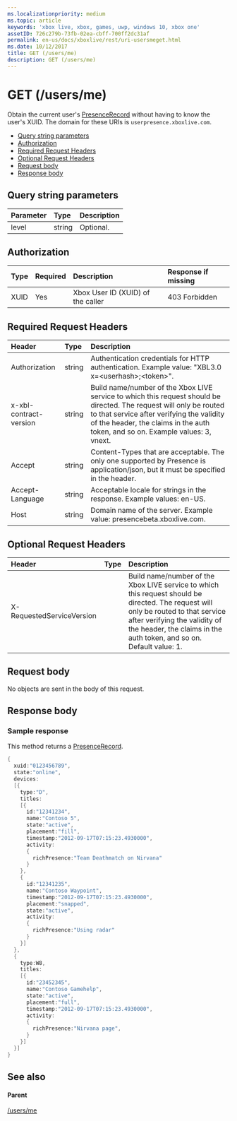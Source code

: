 ```yaml
---
ms.localizationpriority: medium
ms.topic: article
keywords: 'xbox live, xbox, games, uwp, windows 10, xbox one'
assetID: 726c279b-73fb-02ea-cbff-700ff2dc31af
permalink: en-us/docs/xboxlive/rest/uri-usersmeget.html
ms.date: 10/12/2017
title: GET (/users/me)
description: GET (/users/me)
---
```


# GET \(/users/me\)

Obtain the current user's [PresenceRecord](https://github.com/LucienHH/docs-xsapi/tree/8aaeb3d77dec37e3bd2a1d99ea913649665f2490/json/json-presencerecord.md) without having to know the user's XUID. The domain for these URIs is `userpresence.xboxlive.com`.

* [Query string parameters](get-users-me.md#ID4EZ)
* [Authorization](get-users-me.md#ID4EIC)
* [Required Request Headers](get-users-me.md#ID4ELD)
* [Optional Request Headers](get-users-me.md#ID4EPF)
* [Request body](get-users-me.md#ID4EPG)
* [Response body](get-users-me.md#ID4E1G)

## Query string parameters <a id="ID4EZ"></a>

| Parameter | Type | Description |
| :--- | :--- | :--- |
| level | string | Optional.  |

## Authorization <a id="ID4EIC"></a>

| Type | Required | Description | Response if missing |
| :--- | :--- | :--- | :--- |
| XUID | Yes | Xbox User ID \(XUID\) of the caller | 403 Forbidden |

## Required Request Headers <a id="ID4ELD"></a>

| Header | Type | Description |
| :--- | :--- | :--- |
| Authorization | string | Authentication credentials for HTTP authentication. Example value: "XBL3.0 x=&lt;userhash&gt;;&lt;token&gt;". |
| x-xbl-contract-version | string | Build name/number of the Xbox LIVE service to which this request should be directed. The request will only be routed to that service after verifying the validity of the header, the claims in the auth token, and so on. Example values: 3, vnext. |
| Accept | string | Content-Types that are acceptable. The only one supported by Presence is application/json, but it must be specified in the header. |
| Accept-Language | string | Acceptable locale for strings in the response. Example values: en-US. |
| Host | string | Domain name of the server. Example value: presencebeta.xboxlive.com. |

## Optional Request Headers <a id="ID4EPF"></a>

| Header | Type | Description |
| :--- | :--- | :--- |
| X-RequestedServiceVersion |  | Build name/number of the Xbox LIVE service to which this request should be directed. The request will only be routed to that service after verifying the validity of the header, the claims in the auth token, and so on. Default value: 1. |

## Request body <a id="ID4EPG"></a>

No objects are sent in the body of this request.

## Response body <a id="ID4E1G"></a>

### Sample response <a id="ID4EAH"></a>

This method returns a [PresenceRecord](https://github.com/LucienHH/docs-xsapi/tree/8aaeb3d77dec37e3bd2a1d99ea913649665f2490/json/json-presencerecord.md).

```cpp
{
  xuid:"0123456789",
  state:"online",
  devices:
  [{
    type:"D",
    titles:
    [{
      id:"12341234",
      name:"Contoso 5",
      state:"active",
      placement:"fill",
      timestamp:"2012-09-17T07:15:23.4930000",
      activity:
      {
        richPresence:"Team Deathmatch on Nirvana"
      }
    },
    {
      id:"12341235",
      name:"Contoso Waypoint",
      timestamp:"2012-09-17T07:15:23.4930000",
      placement:"snapped",
      state:"active",
      activity:
      {
        richPresence:"Using radar"
      }
    }]
  },
  {
    type:W8,
    titles:
    [{
      id:"23452345",
      name:"Contoso Gamehelp",
      state:"active",
      placement:"full",
      timestamp:"2012-09-17T07:15:23.4930000",
      activity:
      {
        richPresence:"Nirvana page",
      }
    }]
  }]
}
```

## See also <a id="ID4EQH"></a>

#### Parent <a id="ID4ESH"></a>

[/users/me](https://github.com/LucienHH/docs-xsapi/tree/8aaeb3d77dec37e3bd2a1d99ea913649665f2490/work-in-progress/presence/uri-usersme.md)


